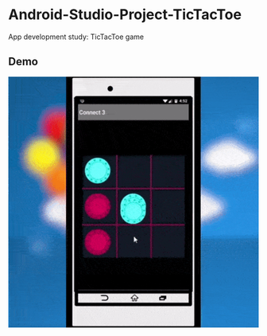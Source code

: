 # Android-Studio-Project-TicTacToe
App development study: TicTacToe game

## Demo
<p align="center">
  <img src="demo/TicTacToe.gif"><br/>
</p>
